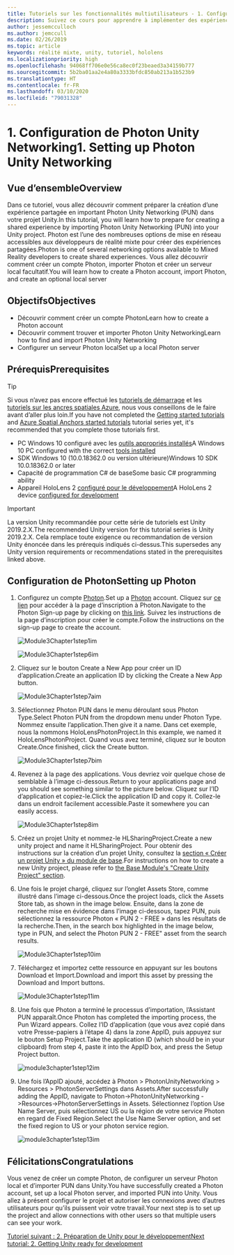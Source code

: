 ```yaml
---
title: Tutoriels sur les fonctionnalités multiutilisateurs - 1. Configuration de Photon Unity Networking
description: Suivez ce cours pour apprendre à implémenter des expériences partagées multiutilisateurs dans une application HoloLens 2.
author: jessemcculloch
ms.author: jemccull
ms.date: 02/26/2019
ms.topic: article
keywords: réalité mixte, unity, tutoriel, hololens
ms.localizationpriority: high
ms.openlocfilehash: 94068ff706e0e56ca8ec0f23beaed3a34159b777
ms.sourcegitcommit: 5b2ba01aa2e4a80a3333bfdc850ab213a1b523b9
ms.translationtype: HT
ms.contentlocale: fr-FR
ms.lasthandoff: 03/10/2020
ms.locfileid: "79031328"
---
```

# <a name="1-setting-up-photon-unity-networking"></a><span data-ttu-id="42b4e-105">1. Configuration de Photon Unity Networking</span><span class="sxs-lookup"><span data-stu-id="42b4e-105">1. Setting up Photon Unity Networking</span></span>

## <a name="overview"></a><span data-ttu-id="42b4e-106">Vue d’ensemble</span><span class="sxs-lookup"><span data-stu-id="42b4e-106">Overview</span></span>

<span data-ttu-id="42b4e-107">Dans ce tutoriel, vous allez découvrir comment préparer la création d’une expérience partagée en important Photon Unity Networking (PUN) dans votre projet Unity.</span><span class="sxs-lookup"><span data-stu-id="42b4e-107">In this tutorial, you will learn how to prepare for creating a shared experience by importing Photon Unity Networking (PUN) into your Unity project.</span></span> <span data-ttu-id="42b4e-108">Photon est l’une des nombreuses options de mise en réseau accessibles aux développeurs de réalité mixte pour créer des expériences partagées.</span><span class="sxs-lookup"><span data-stu-id="42b4e-108">Photon is one of several networking options available to Mixed Reality developers to create shared experiences.</span></span> <span data-ttu-id="42b4e-109">Vous allez découvrir comment créer un compte Photon, importer Photon et créer un serveur local facultatif.</span><span class="sxs-lookup"><span data-stu-id="42b4e-109">You will learn how to create a Photon account, import Photon, and create an optional local server</span></span>

## <a name="objectives"></a><span data-ttu-id="42b4e-110">Objectifs</span><span class="sxs-lookup"><span data-stu-id="42b4e-110">Objectives</span></span>

* <span data-ttu-id="42b4e-111">Découvrir comment créer un compte Photon</span><span class="sxs-lookup"><span data-stu-id="42b4e-111">Learn how to create a Photon account</span></span>
* <span data-ttu-id="42b4e-112">Découvrir comment trouver et importer Photon Unity Networking</span><span class="sxs-lookup"><span data-stu-id="42b4e-112">Learn how to find and import Photon Unity Networking</span></span>
* <span data-ttu-id="42b4e-113">Configurer un serveur Photon local</span><span class="sxs-lookup"><span data-stu-id="42b4e-113">Set up a local Photon server</span></span>

## <a name="prerequisites"></a><span data-ttu-id="42b4e-114">Prérequis</span><span class="sxs-lookup"><span data-stu-id="42b4e-114">Prerequisites</span></span>

>[!TIP]
><span data-ttu-id="42b4e-115">Si vous n’avez pas encore effectué les [tutoriels de démarrage](mrlearning-base.md) et les [tutoriels sur les ancres spatiales Azure](mrlearning-asa-ch1.md), nous vous conseillons de le faire avant d’aller plus loin.</span><span class="sxs-lookup"><span data-stu-id="42b4e-115">If you have not completed the [Getting started tutorials](mrlearning-base.md) and [Azure Spatial Anchors started tutorials](mrlearning-asa-ch1.md) tutorial series yet, it's recommended that you complete those tutorials first.</span></span>

* <span data-ttu-id="42b4e-116">PC Windows 10 configuré avec les [outils appropriés installés](install-the-tools.md)</span><span class="sxs-lookup"><span data-stu-id="42b4e-116">A Windows 10 PC configured with the correct [tools installed](install-the-tools.md)</span></span>
* <span data-ttu-id="42b4e-117">SDK Windows 10 (10.0.18362.0 ou version ultérieure)</span><span class="sxs-lookup"><span data-stu-id="42b4e-117">Windows 10 SDK 10.0.18362.0 or later</span></span>
* <span data-ttu-id="42b4e-118">Capacité de programmation C# de base</span><span class="sxs-lookup"><span data-stu-id="42b4e-118">Some basic C# programming ability</span></span>
* <span data-ttu-id="42b4e-119">Appareil HoloLens 2 [configuré pour le développement](using-visual-studio.md#enabling-developer-mode)</span><span class="sxs-lookup"><span data-stu-id="42b4e-119">A HoloLens 2 device [configured for development](using-visual-studio.md#enabling-developer-mode)</span></span>

>[!IMPORTANT]
> <span data-ttu-id="42b4e-120">La version Unity recommandée pour cette série de tutoriels est Unity 2019.2.X.</span><span class="sxs-lookup"><span data-stu-id="42b4e-120">The recommended Unity version for this tutorial series is Unity 2019.2.X.</span></span> <span data-ttu-id="42b4e-121">Cela remplace toute exigence ou recommandation de version Unity énoncée dans les prérequis indiqués ci-dessus.</span><span class="sxs-lookup"><span data-stu-id="42b4e-121">This supersedes any Unity version requirements or recommendations stated in the prerequisites linked above.</span></span>

## <a name="setting-up-photon"></a><span data-ttu-id="42b4e-122">Configuration de Photon</span><span class="sxs-lookup"><span data-stu-id="42b4e-122">Setting up Photon</span></span>

1. <span data-ttu-id="42b4e-123">Configurez un compte [Photon](https://dashboard.photonengine.com//Account/SignUp).</span><span class="sxs-lookup"><span data-stu-id="42b4e-123">Set up a [Photon](https://dashboard.photonengine.com//Account/SignUp) account.</span></span> <span data-ttu-id="42b4e-124">Cliquez sur [ce lien](https://dashboard.photonengine.com//Account/SignUp) pour accéder à la page d’inscription à Photon.</span><span class="sxs-lookup"><span data-stu-id="42b4e-124">Navigate to the Photon Sign-up page by clicking on [this link](https://dashboard.photonengine.com//Account/SignUp).</span></span> <span data-ttu-id="42b4e-125">Suivez les instructions de la page d’inscription pour créer le compte.</span><span class="sxs-lookup"><span data-stu-id="42b4e-125">Follow the instructions on the sign-up page to create the account.</span></span>

    ![Module3Chapter1step1im](images/module3chapter1step1im.PNG)

    ![Module3Chapter1step6im](images/module3chapter1step6im.PNG)

2. <span data-ttu-id="42b4e-128">Cliquez sur le bouton Create a New App pour créer un ID d’application.</span><span class="sxs-lookup"><span data-stu-id="42b4e-128">Create an application ID by clicking the Create a New App button.</span></span>

    ![Module3Chapter1step7aim](images/module3chapter1step7aim.PNG)

3. <span data-ttu-id="42b4e-130">Sélectionnez Photon PUN dans le menu déroulant sous Photon Type.</span><span class="sxs-lookup"><span data-stu-id="42b4e-130">Select Photon PUN from the dropdown menu under Photon Type.</span></span> <span data-ttu-id="42b4e-131">Nommez ensuite l’application.</span><span class="sxs-lookup"><span data-stu-id="42b4e-131">Then give it a name.</span></span> <span data-ttu-id="42b4e-132">Dans cet exemple, nous la nommons HoloLensPhotonProject.</span><span class="sxs-lookup"><span data-stu-id="42b4e-132">In this example, we named it HoloLensPhotonProject.</span></span> <span data-ttu-id="42b4e-133">Quand vous avez terminé, cliquez sur le bouton Create.</span><span class="sxs-lookup"><span data-stu-id="42b4e-133">Once finished, click the Create button.</span></span>

    ![Module3Chapter1step7bim](images/module3chapter1step7bim.PNG)

4. <span data-ttu-id="42b4e-135">Revenez à la page des applications. Vous devriez voir quelque chose de semblable à l’image ci-dessous.</span><span class="sxs-lookup"><span data-stu-id="42b4e-135">Return to your applications page and you should see something similar to the picture below.</span></span> <span data-ttu-id="42b4e-136">Cliquez sur l’ID d’application et copiez-le.</span><span class="sxs-lookup"><span data-stu-id="42b4e-136">Click the application ID and copy it.</span></span> <span data-ttu-id="42b4e-137">Collez-le dans un endroit facilement accessible.</span><span class="sxs-lookup"><span data-stu-id="42b4e-137">Paste it somewhere you can easily access.</span></span>  

    ![Module3Chapter1step8im](images/module3chapter1step8im.PNG)

5. <span data-ttu-id="42b4e-139">Créez un projet Unity et nommez-le HLSharingProject.</span><span class="sxs-lookup"><span data-stu-id="42b4e-139">Create a new unity project and name it HLSharingProject.</span></span> <span data-ttu-id="42b4e-140">Pour obtenir des instructions sur la création d’un projet Unity, consultez la [section « Créer un projet Unity » du module de base](https://docs.microsoft.com//windows/mixed-reality/mrlearning-base-ch1#create-new-unity-project).</span><span class="sxs-lookup"><span data-stu-id="42b4e-140">For instructions on how to create a new Unity project, please refer to [the Base Module's "Create Unity Project" section](https://docs.microsoft.com//windows/mixed-reality/mrlearning-base-ch1#create-new-unity-project).</span></span> 

6. <span data-ttu-id="42b4e-141">Une fois le projet chargé, cliquez sur l’onglet Assets Store, comme illustré dans l’image ci-dessous.</span><span class="sxs-lookup"><span data-stu-id="42b4e-141">Once the project loads, click the Assets Store tab, as shown in the image below.</span></span> <span data-ttu-id="42b4e-142">Ensuite, dans la zone de recherche mise en évidence dans l’image ci-dessous, tapez PUN, puis sélectionnez la ressource Photon « PUN 2 - FREE » dans les résultats de la recherche.</span><span class="sxs-lookup"><span data-stu-id="42b4e-142">Then, in the search box highlighted in the image below, type in PUN, and select the Photon PUN 2 - FREE" asset from the search results.</span></span>

    ![Module3Chapter1step10im](images/module3chapter1step10im.PNG)

7. <span data-ttu-id="42b4e-144">Téléchargez et importez cette ressource en appuyant sur les boutons Download et Import.</span><span class="sxs-lookup"><span data-stu-id="42b4e-144">Download and import this asset by pressing the Download and Import buttons.</span></span>

    ![Module3Chapter1step11im](images/module3chapter1step11im.PNG)

8. <span data-ttu-id="42b4e-146">Une fois que Photon a terminé le processus d’importation, l’Assistant PUN apparaît.</span><span class="sxs-lookup"><span data-stu-id="42b4e-146">Once Photon has completed the importing process, the Pun Wizard appears.</span></span> <span data-ttu-id="42b4e-147">Collez l’ID d’application (que vous avez copié dans votre Presse-papiers à l’étape 4) dans la zone AppID, puis appuyez sur le bouton Setup Project.</span><span class="sxs-lookup"><span data-stu-id="42b4e-147">Take the application ID (which should be in your clipboard) from step 4, paste it into the AppID box, and press the Setup Project button.</span></span>

    ![module3chapter1step12im](images/module3chapter1step12im.PNG)

9. <span data-ttu-id="42b4e-149">Une fois l’AppID ajouté, accédez à Photon > PhotonUnityNetworking > Resources > PhotonServerSettings dans Assets.</span><span class="sxs-lookup"><span data-stu-id="42b4e-149">After successfully adding the AppID, navigate to Photon->PhotonUnityNetworking ->Resources->PhotonServerSettings in Assets.</span></span> <span data-ttu-id="42b4e-150">Sélectionnez l’option Use Name Server, puis sélectionnez US ou la région de votre service Photon en regard de Fixed Region.</span><span class="sxs-lookup"><span data-stu-id="42b4e-150">Select the Use Name Server option, and set the fixed region to US or your photon service region.</span></span>

    ![module3chapter1step13im](images/module3chapter1step13im.PNG)

## <a name="congratulations"></a><span data-ttu-id="42b4e-152">Félicitations</span><span class="sxs-lookup"><span data-stu-id="42b4e-152">Congratulations</span></span>

<span data-ttu-id="42b4e-153">Vous venez de créer un compte Photon, de configurer un serveur Photon local et d’importer PUN dans Unity.</span><span class="sxs-lookup"><span data-stu-id="42b4e-153">You have successfully created a Photon account, set up a local Photon server, and imported PUN into Unity.</span></span> <span data-ttu-id="42b4e-154">Vous allez à présent configurer le projet et autoriser les connexions avec d’autres utilisateurs pour qu’ils puissent voir votre travail.</span><span class="sxs-lookup"><span data-stu-id="42b4e-154">Your next step is to set up the project and allow connections with other users so that multiple users can see your work.</span></span>

<span data-ttu-id="42b4e-155">[Tutoriel suivant : 2. Préparation de Unity pour le développement](mrlearning-sharing(photon)-ch2.md)</span><span class="sxs-lookup"><span data-stu-id="42b4e-155">[Next tutorial: 2. Getting Unity ready for development](mrlearning-sharing(photon)-ch2.md)</span></span>
